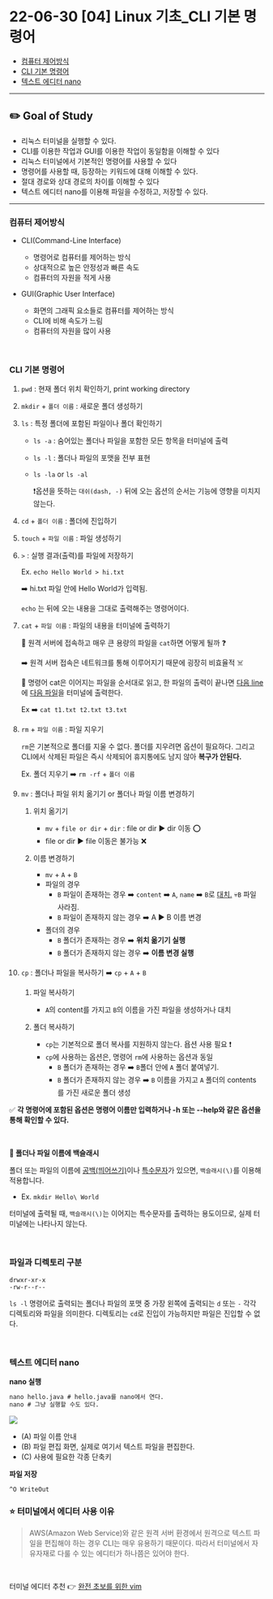 # 22-06-30 [04] Linux 기초_CLI 기본 명령어

- [컴퓨터 제어방식](#컴퓨터-제어방식) 
- [CLI 기본 명령어](#cli-기본-명령어)
- [텍스트 에디터 nano](#텍스트-에디터-nano)

---

## ✏️ Goal of Study

- 리눅스 터미널을 실행할 수 있다.
- CLI를 이용한 작업과 GUI를 이용한 작업이 동일함을 이해할 수 있다
- 리눅스 터미널에서 기본적인 명령어를 사용할 수 있다
- 명령어를 사용할 때, 등장하는 키워드에 대해 이해할 수 있다.
- 절대 경로와 상대 경로의 차이를 이해할 수 있다
- 텍스트 에디터 nano를 이용해 파일을 수정하고, 저장할 수 있다.

---


### 컴퓨터 제어방식

- CLI(Command-Line Interface)
  - 명령어로 컴퓨터를 제어하는 방식
  - 상대적으로 높은 안정성과 빠른 속도
  - 컴퓨터의 자원을 적게 사용

- GUI(Graphic User Interface)
  - 화면의 그래픽 요소들로 컴퓨터를 제어하는 방식
  - CLI에 비해 속도가 느림
  - 컴퓨터의 자원을 많이 사용

<br>

### CLI 기본 명령어

1. `pwd` : 현재 폴더 위치 확인하기, print working directory
2. `mkdir` + `폴더 이름` : 새로운 폴더 생성하기
3. `ls` : 특정 폴더에 포함된 파일이나 폴더 확인하기
   
   - `ls -a` : 숨어있는 폴더나 파일을 포함한 모든 항목을 터미널에 출력
   - `ls -l` : 폴더나 파일의 포맷을 전부 표현
   - `ls -la` or `ls -al` 
    
        ❗️옵션을 뜻하는 `대쉬(dash, -)` 뒤에 오는 옵션의 순서는 기능에 영향을 미치지 않는다.
4. `cd` + `폴더 이름` : 폴더에 진입하기
5. `touch` + `파일 이름` : 파일 생성하기
6. `>` : 실행 결과(출력)를 파일에 저장하기

    Ex. ```echo Hello World > hi.txt ```
    
    ➡️ hi.txt 파일 안에 Hello World가 입력됨.

    `echo` 는 뒤에 오는 내용을 그대로 출력해주는 명령어이다.

7. `cat` + `파일 이름` : 파일의 내용을 터미널에 출력하기

    📝 원격 서버에 접속하고 매우 큰 용량의 파일을 `cat`하면 어떻게 될까 ❓
    
    ➡️ 원격 서버 접속은 네트워크를 통해 이루어지기 때문에 굉장히 비효율적 ☠️

    🍯 명령어 cat은 이어지는 파일을 순서대로 읽고, 한 파일의 출력이 끝나면 <u>다음 line</u>에 <u>다음 파일</u>을 터미널에 출력한다.

    Ex ➡️ `cat t1.txt t2.txt t3.txt`

8. `rm` + `파일 이름` : 파일 지우기

    `rm`은 기본적으로 폴더를 지울 수 없다. 폴더를 지우려면 옵션이 필요하다. 그리고 CLI에서 삭제된 파일은 즉시 삭제되어 휴지통에도 남지 않아 **복구가 안된다.**

    Ex. 폴더 지우기 ➡️ `rm -rf` + `폴더 이름`

9. `mv` : 폴더나 파일 위치 옮기기 or 폴더나 파일 이름 변경하기

    1. 위치 옮기기
        - `mv` + `file or dir` + `dir` : file or dir ▶︎ dir 이동 ⭕️
        - file or dir ▶︎ file 이동은 불가능 ❌

    2. 이름 변경하기
        - `mv` + `A` + `B`
        - 파일의 경우
          - `B` 파일이 존재하는 경우 ➡️ `content` ➡️ `A`, `name` ➡️ `B`로 <u>대치.</u> 💀`B` 파일 사라짐.
          - `B` 파일이 존재하지 않는 경우 ➡️  A ▶︎ B 이름 변경
        - 폴더의 경우
          - `B` 폴더가 존재하는 경우 ➡️ **위치 옮기기 실행**
          - `B` 폴더가 존재하지 않는 경우 ➡️ **이름 변경 실행** 

10. `cp` : 폴더나 파일을 복사하기 ➡️ `cp` + `A` + `B`
    
    1. 파일 복사하기
        - `A`의 content를 가지고 `B`의 이름을 가진 파일을 생성하거나 대치

    2. 폴더 복사하기
        - `cp`는 기본적으로 폴더 복사를 지원하지 않는다. 욥션 사용 필요 ❗️
        - `cp`에 사용하는 옵션은, 명령어 `rm`에 사용하는 옵션과 동일
          - `B` 폴더가 존재하는 경우 ➡️ `B`폴더 안에 `A` 폴더 붙여넣기.
          - `B` 폴더가 존재하지 않는 경우 ➡️ `B` 이름을 가지고 `A` 폴더의 contents 를 가진 새로운 폴더 생성

✅ **각 명령어에 포함된 옵션은 명령어 이름만 입력하거나 -h 또는 --help와 같은 옵션을 통해 확인할 수 있다.**

<br>

**🍯 폴더나 파일 이름에 백슬래시**

폴더 또는 파일의 이름에 <u>공백(띄어쓰기)</u>이나 <u>특수문자</u>가 있으면, `백슬래시(\)`를 이용해 적용합니다.

 - Ex. ```mkdir Hello\ World```

터미널에 출력될 때, `백슬래시(\)`는 이어지는 특수문자를 출력하는 용도이므로, 실제 터미널에는 나타나지 않는다.

<br>

### 파일과 디렉토리 구분

```
drwxr-xr-x 
-rw-r--r--
```

`ls -l` 명령어로 출력되는 폴더나 파일의 포맷 중 가장 왼쪽에 출력되는 `d` 또는 `-` 각각 디렉토리와 파일을 의미한다. 디렉토리는 `cd`로 진입이 가능하지만 파일은 진입할 수 없다.

<br>

### 텍스트 에디터 nano

**nano 실행**

```markdown
nano hello.java # hello.java를 nano에서 연다.
nano # 그냥 실행할 수도 있다.
```

<img src="../images/BootCamp/Section01/[04]/nanoeditor.png">

- (A) 파일 이름 안내
- (B) 파일 편집 화면, 실제로 여기서 텍스트 파일을 편집한다.
- (C) 사용에 필요한 각종 단축키


**파일 저장**

`^O WriteOut`

### ⭐️ 터미널에서 에디터 사용 이유

> AWS(Amazon Web Service)와 같은 원격 서버 환경에서 원격으로 텍스트 파일을 편집해야 하는 경우 CLI는 매우 유용하기 때문이다. 따라서 터미널에서 자유자재로 다룰 수 있는 에디터가 하나쯤은 있어야 한다.

<br>

터미널 에디터 추천 👉 [완전 초보를 위한 vim](https://nolboo.kim/blog/2016/11/15/vim-for-beginner/)